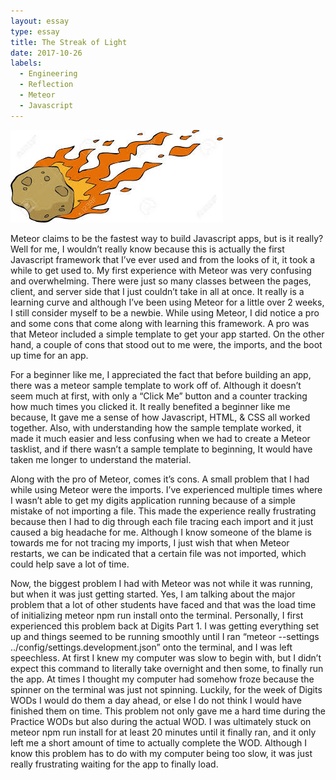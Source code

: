 ```yaml
---
layout: essay
type: essay
title: The Streak of Light
date: 2017-10-26
labels:
  - Engineering
  - Reflection
  - Meteor
  - Javascript
---
```


<img class="ui centered middle image" src="../images/meteorimage.jpeg">

Meteor claims to be the fastest way to build Javascript apps,  but is it really? Well for me, I wouldn’t really know because this is actually the first Javascript framework that I’ve ever used and from the looks of it, it took a while to get used to. My first experience with Meteor was very confusing and overwhelming. There were just so many classes between the pages, client, and server side that I just couldn’t take in all at once. It really is a learning curve and although I’ve been using Meteor for a little over 2 weeks, I still consider myself to be a newbie. While using Meteor, I did notice a pro and some cons that come along with learning this framework.  A pro was that Meteor included a simple template to get your app started. On the other hand, a couple of cons that stood out to me were, the imports, and the boot up time for an app. 

For a beginner like me, I appreciated the fact that before building an app, there was a meteor sample template to work off of. Although it doesn’t seem much at first, with only a “Click Me” button and a counter tracking how much times you clicked it. It really benefited a beginner like me because, It gave me a sense of how Javascript, HTML, & CSS all worked together. Also, with understanding how the sample template worked, it made it much easier and less confusing when we had to create a Meteor tasklist, and if there wasn’t a sample template to beginning, It would have taken me longer to understand the material. 

Along with the pro of Meteor, comes it’s cons. A small problem that I had while using Meteor were the imports. I’ve experienced multiple times where I wasn’t able to get my digits application running because of a simple mistake of not importing a file. This made the experience really frustrating because then I had to dig through each file tracing each import and it just caused a big headache for me. Although I know someone of the blame is towards me for not tracing my imports, I just wish that when Meteor restarts, we can be indicated that a certain file was not imported, which could help save a lot of time. 
	
Now, the biggest problem I had with Meteor was not while it was running, but when it was just getting started. Yes, I am talking about the major problem that a lot of other students have faced and that was the load time of initializing meteor npm run install onto the terminal. Personally, I first experienced this problem back at Digits Part 1. I was getting everything set up and things seemed to be running smoothly until I ran 
“meteor --settings  ../config/settings.development.json” onto the terminal, and I was left speechless. At first I knew my computer was slow to begin with, but I didn’t expect this command to literally take overnight and then some, to finally run the app. At times I thought my computer had somehow froze because the spinner on the terminal was just not spinning. Luckily, for the week of Digits WODs I would do them a day ahead, or else I do not think I would have finished them on time. This problem not only gave me a hard time during the Practice WODs but also during the actual WOD. I was ultimately stuck on meteor npm run install for at least 20 minutes until it finally ran, and it only left me a short amount of time to actually complete the WOD. Although I know this problem has to do with my computer being too slow, it was just really frustrating waiting for the app to finally load. 

